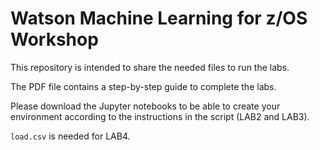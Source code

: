 # Watson Machine Learning for z/OS Workshop 

This repository is intended to share the needed files to run the labs. 

The PDF file contains a step-by-step guide to complete the labs. 

Please download the Jupyter notebooks to be able to create your environment according to the instructions in the script (LAB2 and LAB3).

`load.csv` is needed for LAB4.
